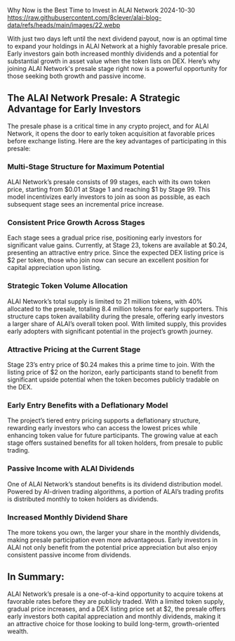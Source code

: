 Why Now is the Best Time to Invest in ALAI Network
2024-10-30
https://raw.githubusercontent.com/8clever/alai-blog-data/refs/heads/main/images/22.webp

With just two days left until the next dividend payout, now is an optimal time to expand your holdings in ALAI Network at a highly favorable presale price. Early investors gain both increased monthly dividends and a potential for substantial growth in asset value when the token lists on DEX. Here’s why joining ALAI Network's presale stage right now is a powerful opportunity for those seeking both growth and passive income.

## The ALAI Network Presale: A Strategic Advantage for Early Investors

The presale phase is a critical time in any crypto project, and for ALAI Network, it opens the door to early token acquisition at favorable prices before exchange listing. Here are the key advantages of participating in this presale:

### Multi-Stage Structure for Maximum Potential

ALAI Network’s presale consists of 99 stages, each with its own token price, starting from $0.01 at Stage 1 and reaching $1 by Stage 99. This model incentivizes early investors to join as soon as possible, as each subsequent stage sees an incremental price increase.

### Consistent Price Growth Across Stages

Each stage sees a gradual price rise, positioning early investors for significant value gains. Currently, at Stage 23, tokens are available at $0.24, presenting an attractive entry price. Since the expected DEX listing price is $2 per token, those who join now can secure an excellent position for capital appreciation upon listing.

### Strategic Token Volume Allocation

ALAI Network’s total supply is limited to 21 million tokens, with 40% allocated to the presale, totaling 8.4 million tokens for early supporters. This structure caps token availability during the presale, offering early investors a larger share of ALAI’s overall token pool. With limited supply, this provides early adopters with significant potential in the project’s growth journey.

### Attractive Pricing at the Current Stage

Stage 23’s entry price of $0.24 makes this a prime time to join. With the listing price of $2 on the horizon, early participants stand to benefit from significant upside potential when the token becomes publicly tradable on the DEX.

### Early Entry Benefits with a Deflationary Model

The project’s tiered entry pricing supports a deflationary structure, rewarding early investors who can access the lowest prices while enhancing token value for future participants. The growing value at each stage offers sustained benefits for all token holders, from presale to public trading.

### Passive Income with ALAI Dividends

One of ALAI Network’s standout benefits is its dividend distribution model. Powered by AI-driven trading algorithms, a portion of ALAI’s trading profits is distributed monthly to token holders as dividends.

### Increased Monthly Dividend Share

The more tokens you own, the larger your share in the monthly dividends, making presale participation even more advantageous. Early investors in ALAI not only benefit from the potential price appreciation but also enjoy consistent passive income from dividends.

## In Summary:

ALAI Network’s presale is a one-of-a-kind opportunity to acquire tokens at favorable rates before they are publicly traded. With a limited token supply, gradual price increases, and a DEX listing price set at $2, the presale offers early investors both capital appreciation and monthly dividends, making it an attractive choice for those looking to build long-term, growth-oriented wealth.
